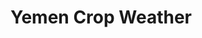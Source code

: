 <!DOCTYPE html>
<html>
<head>
  <title>Yemen Crop Weather</title>
  <link rel="stylesheet" type="text/css" href="styles.css">
</head>
<body>
  <h1>Yemen Crop Weather</h1>
  <div id="weather-container">
    <h2 id="location"></h2>
    <h3 id="temperature"></h3>
    <p id="description"></p>
  </div>

  <script src="script.js"></script>
</body>
</html>
